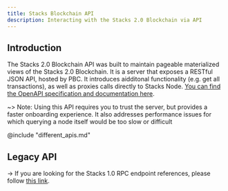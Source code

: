 ```yaml
---
title: Stacks Blockchain API
description: Interacting with the Stacks 2.0 Blockchain via API
---
```


## Introduction

The Stacks 2.0 Blockchain API was built to maintain pageable materialized views of the Stacks 2.0 Blockchain. It is a server that exposes a RESTful JSON API, hosted by PBC. It introduces aidditonal functionality (e.g. get all transactions), as well as proxies calls directly to Stacks Node. [You can find the OpenAPI specification and documentation here](https://blockstack.github.io/stacks-blockchain-api/).

~> Note: Using this API requires you to trust the server, but provides a faster onboarding experience. It also addresses performance issues for which querying a node itself would be too slow or difficult

@include "different_apis.md"

## Legacy API

-> If you are looking for the Stacks 1.0 RPC endpoint references, please follow [this link](https://core.blockstack.org/).
